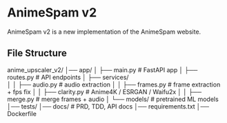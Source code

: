 # AnimeSpam v2

AnimeSpam v2 is a new implementation of the AnimeSpam website.

## File Structure

anime_upscaler_v2/
│── app/
│ ├── main.py # FastAPI app
│ ├── routes.py # API endpoints
│ ├── services/  
│ │ ├── audio.py # audio extraction
│ │ ├── frames.py # frame extraction + fps fix
│ │ ├── clarity.py # Anime4K / ESRGAN / Waifu2x
│ │ ├── merge.py # merge frames + audio
│ └── models/ # pretrained ML models
│── tests/
│── docs/ # PRD, TDD, API docs
│── requirements.txt
│── Dockerfile
